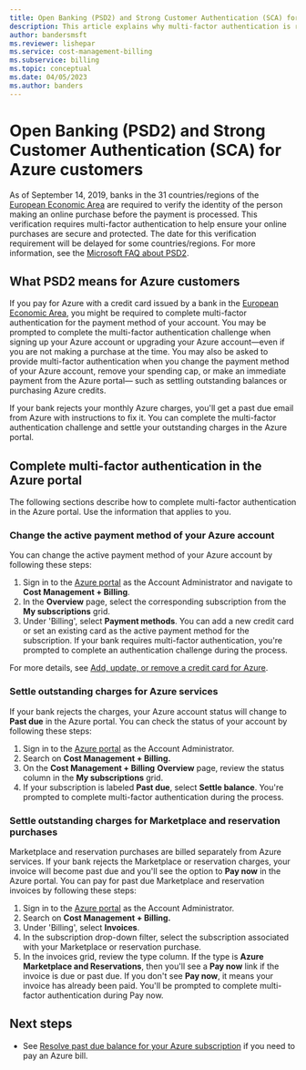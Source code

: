```yaml
---
title: Open Banking (PSD2) and Strong Customer Authentication (SCA) for Azure customers
description: This article explains why multi-factor authentication is required for some Azure purchases and how to complete authentication.
author: bandersmsft
ms.reviewer: lishepar
ms.service: cost-management-billing
ms.subservice: billing
ms.topic: conceptual
ms.date: 04/05/2023
ms.author: banders
---
```


# Open Banking (PSD2) and Strong Customer Authentication (SCA) for Azure customers

As of September 14, 2019, banks in the 31 countries/regions of the [European Economic Area](https://en.wikipedia.org/wiki/European_Economic_Area) are required to verify the identity of the person making an online purchase before the payment is processed. This verification requires multi-factor authentication to help ensure your online purchases are secure and protected. The date for this verification requirement will be delayed for some countries/regions. For more information, see the [Microsoft FAQ about PSD2](https://support.microsoft.com/en-us/help/4517854?preview).

## What PSD2 means for Azure customers

If you pay for Azure with a credit card issued by a bank in the [European Economic Area](https://en.wikipedia.org/wiki/European_Economic_Area), you might be required to complete multi-factor authentication for the payment method of your account. You may be prompted to complete the multi-factor authentication challenge when signing up your Azure account or upgrading your Azure account—even if you are not making a purchase at the time. You may also be asked to provide multi-factor authentication when you change the payment method of your Azure account, remove your spending cap, or make an immediate payment from the Azure portal— such as settling outstanding balances or purchasing Azure credits.

If your bank rejects your monthly Azure charges, you'll get a past due email from Azure with instructions to fix it. You can complete the multi-factor authentication challenge and settle your outstanding charges in the Azure portal.

## Complete multi-factor authentication in the Azure portal

The following sections describe how to complete multi-factor authentication in the Azure portal. Use the information that applies to you.

### Change the active payment method of your Azure account

You can change the active payment method of your Azure account by following these steps:

1. Sign in to the [Azure portal](https://portal.azure.com) as the Account Administrator and navigate to **Cost Management + Billing**.
2. In the **Overview** page, select the corresponding subscription from the **My subscriptions** grid.
3. Under 'Billing', select **Payment methods**. You can add a new credit card or set an existing card as the active payment method for the subscription. If your bank requires multi-factor authentication, you're prompted to complete an authentication challenge during the process.

For more details, see [Add, update, or remove a credit card for Azure](change-credit-card.md).

### Settle outstanding charges for Azure services

If your bank rejects the charges, your Azure account status will change to **Past due** in the Azure portal. You can check the status of your account by following these steps:

1. Sign in to the [Azure portal](https://portal.azure.com) as the Account Administrator.
2. Search on **Cost Management + Billing.**
3. On the **Cost Management + Billing** **Overview** page, review the status column in the **My subscriptions** grid.
4. If your subscription is labeled **Past due**, select **Settle balance**. You're prompted to complete multi-factor authentication during the process.

### Settle outstanding charges for Marketplace and reservation purchases

Marketplace and reservation purchases are billed separately from Azure services. If your bank rejects the Marketplace or reservation charges, your invoice will become past due and you'll see the option to **Pay now** in the Azure portal. You can pay for past due Marketplace and reservation invoices by following these steps:

1. Sign in to the [Azure portal](https://portal.azure.com) as the Account Administrator.
2. Search on **Cost Management + Billing.**
3. Under 'Billing', select **Invoices**.
5. In the subscription drop-down filter, select the subscription associated with your Marketplace or reservation purchase.
6. In the invoices grid, review the type column. If the type is **Azure Marketplace and Reservations**, then you'll see a **Pay now** link if the invoice is due or past due. If you don't see **Pay now**, it means your invoice has already been paid. You'll be prompted to complete multi-factor authentication during Pay now.

## Next steps
- See [Resolve past due balance for your Azure subscription](resolve-past-due-balance.md) if you need to pay an Azure bill.
